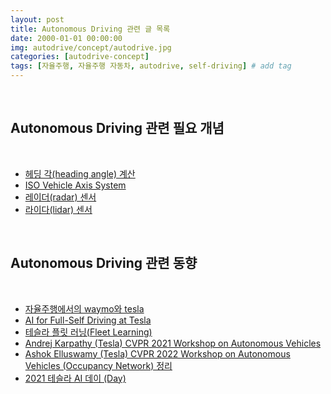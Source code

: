```yaml
---
layout: post
title: Autonomous Driving 관련 글 목록
date: 2000-01-01 00:00:00
img: autodrive/concept/autodrive.jpg
categories: [autodrive-concept] 
tags: [자율주행, 자율주행 자동차, autodrive, self-driving] # add tag
---
```


<br>

## Autonomous Driving 관련 필요 개념

<br>

- [헤딩 각(heading angle) 계산](https://gaussian37.github.io/autodrive-concept-heading_angle/)
- [ISO Vehicle Axis System](https://gaussian37.github.io/autodrive-concept-iso_vehicle_axis_system/)
- [레이더(radar) 센서](https://gaussian37.github.io/autodrive-concept-radar/)
- [라이다(lidar) 센서](https://gaussian37.github.io/autodrive-concept-lidar/)

<br>

## Autonomous Driving 관련 동향

<br>

- [자율주행에서의 waymo와 tesla](https://gaussian37.github.io/autodrive-concept-waymo_vs_tesla/)
- [AI for Full-Self Driving at Tesla](https://gaussian37.github.io/autodrive-concept-ai_for_full_self_driving_at_tesla/)
- [테슬라 플릿 러닝(Fleet Learning)](https://gaussian37.github.io/autodrive-concept-fleet_learning/)
- [Andrej Karpathy (Tesla) CVPR 2021 Workshop on Autonomous Vehicles](https://gaussian37.github.io/autodrive-concept-tesla_cvpr_2021/)
- [Ashok Elluswamy (Tesla) CVPR 2022 Workshop on Autonomous Vehicles (Occupancy Network) 정리](https://gaussian37.github.io/autodrive-concept-tesla_cvpr_2022/)
- [2021 테슬라 AI 데이 (Day)](https://gaussian37.github.io/autodrive-concept-tesla_ai_day/)

